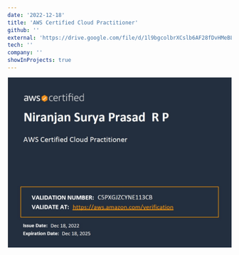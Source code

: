 ```yaml
---
date: '2022-12-18'
title: 'AWS Certified Cloud Practitioner'
github: ''
external: 'https://drive.google.com/file/d/1l9bgcolbrXCslb6AF28fDvHMeBLqFKFk/view?usp=sharing'
tech: ''
company: ''
showInProjects: true
---
```


![AWS Certified Cloud Practitioner](AWS.jpg)
